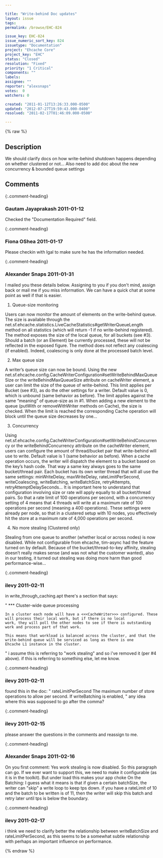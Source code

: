 ```yaml
---

title: "Write-behind Doc updates"
layout: issue
tags: 
permalink: /browse/EHC-824

issue_key: EHC-824
issue_numeric_sort_key: 824
issuetype: "Documentation"
project: "Ehcache Core"
project_key: "EHC"
status: "Closed"
resolution: "Fixed"
priority: "1 Critical"
components: ""
labels: 
assignee: ""
reporter: "alexsnaps"
votes:  0
watchers: 0

created: "2011-01-12T13:26:33.000-0500"
updated: "2012-07-27T19:59:43.000-0400"
resolved: "2011-02-17T01:46:09.000-0500"

---
```




{% raw %}



## Description

<div markdown="1" class="description">

We should clarify docs on how write-behind shutdown happens depending on whether clustered or not...
Also need to add doc about the new concurrency & bounded queue settings

</div>

## Comments


{:.comment-heading}
### **Gautam Jayaprakash** <span class="date">2011-01-12</span>

<div markdown="1" class="comment">


Checked the "Documentation Required" field.

</div>


{:.comment-heading}
### **Fiona OShea** <span class="date">2011-01-17</span>

<div markdown="1" class="comment">

Please checkin with Igal to make sure he has the information needed.

</div>


{:.comment-heading}
### **Alexander Snaps** <span class="date">2011-01-31</span>

<div markdown="1" class="comment">

I mailed you these details below.
Assigning to you if you don't mind, assign back or mail me if you miss information. We can have a quick chat at some point as well if that is easier. 

1. Queue-size monitoring

Users can now monitor the amount of elements on the write-behind queue. The size is available through the net.sf.ehcache.statistics.LiveCacheStatistics#getWriterQueueLength method on all statistics (which will return -1 if no write-behind registered).
The method exposes the size of the local queue, for all buckets (see #3). Should a batch (or an Element) be currently processed, these will not be reflected in the exposed figure.
The method does not reflect any coalescing (if enabled). Indeed, coalescing is only done at the processed batch level.

2. Max queue size

A writer’s queue size can now be bound. Using the new net.sf.ehcache.config.CacheWriterConfiguration#setWriteBehindMaxQueueSize or the writeBehindMaxQueueSize attribute on cacheWriter element, a user can limit the size of the queue of write-behind. This limit applies per Bucket (see #3), as do the other settings for a writer. Default value is 0, which is unbound (same behavior as before).
The limit applies against the same “meaning” of queue-size as in #1. When adding a new element to the queue (putWith or removeWithWriter methods on Cache), the size is checked. When the limit is reached the corresponding Cache operation will block until the queue size decreases by one...

3. Concurrency

Using net.sf.ehcache.config.CacheWriterConfiguration#setWriteBehindConcurrency or the writeBehindConcurrency attribute on the cacheWriter element, users can configure the amount of thread/bucket pair that write-behind will use to write. Default value is 1 (same behavior as before).
When a cache operation occurs, the writer will dispatch the element to a bucket based on the key’s hash code. That way a same key always goes to the same bucket/thread pair.
Each bucket has its own writer thread that will all use the same settings: minWriteDelay, maxWriteDelay, rateLimitPerSecond, writeCoalescing, writeBatching, writeBatchSize, retryAttempts, retryAttemptDelaySeconds... It is important here to understand that configuration involving size or rate will apply equally to all bucket/thread pairs. So that a rate limit of 100 operations per second, with a concurrency setting of 4 means that 4 threads will write at a maximum rate of 100 operations per second (meaning a 400 operations). These settings were already per node, so that in a clustered setup with 10 nodes, you effectively hit the store at a maximum rate of 4,000 operations per second.   

4. No more stealing (Clustered only)

Stealing from one queue to another (whether local or across nodes) is now disabled. While not configurable from ehcache, tim-async had the feature turned on by default. Because of the bucket/thread-to-key affinity, stealing doesn’t really makes sense (and was not what the customer wanted), also in our testing, it turned out stealing was doing more harm than good performance-wise...

</div>


{:.comment-heading}
### **ilevy** <span class="date">2011-02-11</span>

<div markdown="1" class="comment">

in write\_through\_caching.apt there's a section that says:

"
\*\*\* Cluster-wide queue processing

    In a cluster each node will have a <<<CacheWriter>>> configured. These will process their local work, but if there is no local
    work, they will poll the other nodes to see if there is outstanding work and process part of that work.

    This means that workload is balanced across the cluster, and that the write-behind queue will be serviced as long as there is one
    Ehcache L1 instance in the cluster.
"
i assume this is referring to "work stealing" and so i've removed it (per #4 above). if this is referring to something else, let me know.

</div>


{:.comment-heading}
### **ilevy** <span class="date">2011-02-11</span>

<div markdown="1" class="comment">

found this in the doc:
"
 rateLimitPerSecond          The maximum number of store operations to allow per second. If writeBatching is enabled,
"
any idea where this was supposed to go after the comma?

</div>


{:.comment-heading}
### **ilevy** <span class="date">2011-02-15</span>

<div markdown="1" class="comment">

please answer the questions in the comments and reassign to me.

</div>


{:.comment-heading}
### **Alexander Snaps** <span class="date">2011-02-16</span>

<div markdown="1" class="comment">

On you first comment: Yes work stealing is now disabled. So this paragraph can go. If we ever want to support this, we need to make it configurable (as it is in the toolkit). But under load this makes your app choke
On the Batching: I guess what it means is that if given a certain batchSize, the writer can "skip" a write loop to keep tps down. if you have a rateLimit of 10 and the batch to be written is of 11, then the writer will skip this batch and retry later until tps is below the boundary.

</div>


{:.comment-heading}
### **ilevy** <span class="date">2011-02-17</span>

<div markdown="1" class="comment">

i think we need to clarify better the relationship between writeBatchSize and rateLimitPerSecond, as this seems to be a somewhat subtle relationship with perhaps an important influence on performance.

</div>



{% endraw %}

